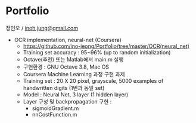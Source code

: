 Portfolio
=

정인오 / inoh.jung@gmail.com

- OCR implementation, neural-net (Coursera)
    - https://github.com/ino-jeong/Portfolio/tree/master/OCR(neural_net)
    - Training set accuracy : 95~96% (up to random initialization)
    - Octave(추천) 또는 Matlab에서 main.m 실행
    - 구현환경 : GNU Octave 3.8, Mac OS
    - Coursera Machine Learning 과정 구현 과제
    - Training set : 20 X 20 pixel, grayscale, 5000 examples of handwritten digits (1번과 동일 set)
    - Model : Neural Net, 3 layer (1 hidden layer)
    - Layer 구성 및 backpropagation 구현 :
        + sigmoidGradient.m
        + nnCostFunction.m
